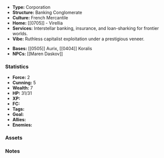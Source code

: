 - **Type:** Corporation
- **Structure:** Banking Conglomerate
- **Culture:** French Mercantile
- **Home:** [[0705]] - Virellia
- **Services:**  Interstellar banking, insurance, and loan-sharking for frontier worlds.
- **Vibe:** Ruthless capitalist exploitation under a prestigious veneer.
* **Bases:** [[0505]] Aurix, [[0404]] Koralis
* **NPCs:** [[Maren Daskov]]
### Statistics
* **Force:** 2
* **Cunning:** 5
* **Wealth:** 7
* **HP:** 31/31
* **XP:** 
* **FC:** 
* **Tags:**
* **Goal:**
* **Allies:** 
* **Enemies:** 
### Assets

### Notes
